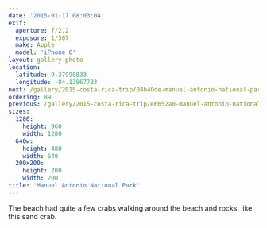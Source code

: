 ```yaml
---
date: '2015-01-17 08:03:04'
exif:
  aperture: f/2.2
  exposure: 1/507
  make: Apple
  model: 'iPhone 6'
layout: gallery-photo
location:
  latitude: 9.37990833
  longitude: -84.13967783
next: /gallery/2015-costa-rica-trip/04b40de-manuel-antonio-national-park
ordering: 89
previous: /gallery/2015-costa-rica-trip/e6652a0-manuel-antonio-national-park
sizes:
  1280:
    height: 960
    width: 1280
  640w:
    height: 480
    width: 640
  200x200:
    height: 200
    width: 200
title: 'Manuel Antonio National Park'
---
```


The beach had quite a few crabs walking around the beach and rocks, like this sand crab.
